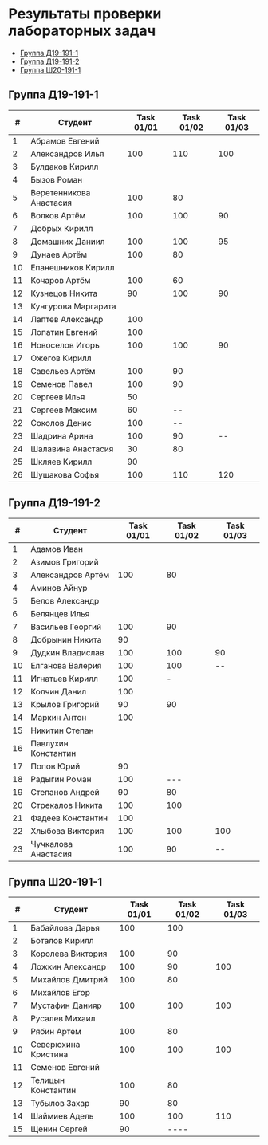 # Результаты проверки лабораторных задач

<!--TOC-->
  - [Группа Д19-191-1](#-19-191-1)
  - [Группа Д19-191-2](#-19-191-2)
  - [Группа Ш20-191-1](#-20-191-1)
<!--/TOC-->

## Группа Д19-191-1
|#|Студент| Task 01/01 | Task 01/02 | Task 01/03 | 
|----|--|--|--|--|
|1|Абрамов Евгений||
|2|Александров Илья|100|110|100|
|3|Булдаков Кирилл|
|4|Бызов Роман|
|5|Веретенникова Анастасия|100|80|
|6|Волков Артём|100|100|90|
|7|Добрых Кирилл|
|8|Домашних Даниил|100|100|95|
|9|Дунаев Артём|100|80|
|10|Епанешников Кирилл|
|11|Кочаров Артём|100|60|
|12|Кузнецов Никита|90|100|90|
|13|Кунгурова Маргарита|
|14|Лаптев Александр|100|
|15|Лопатин Евгений|100|
|16|Новоселов Игорь|100|100|90|
|17|Ожегов Кирилл|
|18|Савельев Артём|100|90|
|19|Семенов Павел|100|90|
|20|Сергеев Илья|50|
|21|Сергеев Максим|60|--|
|22|Соколов Денис|100|--|
|23|Шадрина Арина|100|90|--|
|24|Шалавина Анастасия|30|80|
|25|Шкляев Кирилл|90|
|26|Шушакова Софья|100|110|120|

## Группа Д19-191-2
|#|Студент| Task 01/01 | Task 01/02 | Task 01/03 |
|----|--|--|--|--|
|1|Адамов Иван|
|2|Азимов Григорий|
|3|Александров Артём|100|80|
|4|Аминов Айнур|
|5|Белов Александр|
|6|Белянцев Илья|
|7|Васильев Георгий|100|90|
|8|Добрынин Никита|90|
|9|Дудкин Владислав|100|100|90|
|10|Елганова Валерия|100|100|--|
|11|Игнатьев Кирилл|100|-|
|12|Колчин Данил|100|
|13|Крылов Григорий|90|90|
|14|Маркин Антон|100|
|15|Никитин Степан|
|16|Павлухин Константин|
|17|Попов Юрий|90|
|18|Радыгин Роман|100|---|
|19|Степанов Андрей|90|80|
|20|Стрекалов Никита|100|100|
|21|Фадеев Константин|100|
|22|Хлыбова Виктория|100|100|100|
|23|Чучкалова Анастасия|100|90|--|

## Группа Ш20-191-1
|#|Студент| Task 01/01 | Task 01/02 | Task 01/03 |
|----|--|--|--|--|
|1|Бабайлова Дарья|100|100|
|2|Боталов Кирилл|
|3|Королева Виктория|100|90|
|4|Ложкин Александр|100|90|100|
|5|Михайлов Дмитрий|100|80|
|6|Михайлов Егор|
|7|Мустафин Данияр|100|100|100|
|8|Русалев Михаил|
|9|Рябин Артем|100|80|
|10|Северюхина Кристина|100|100|100|
|11|Семенов Евгений|
|12|Телицын Константин|100|80|
|13|Тубылов Захар|90|80|
|14|Шаймиев Адель|100|100|110|
|15|Щенин Сергей|90|----|
